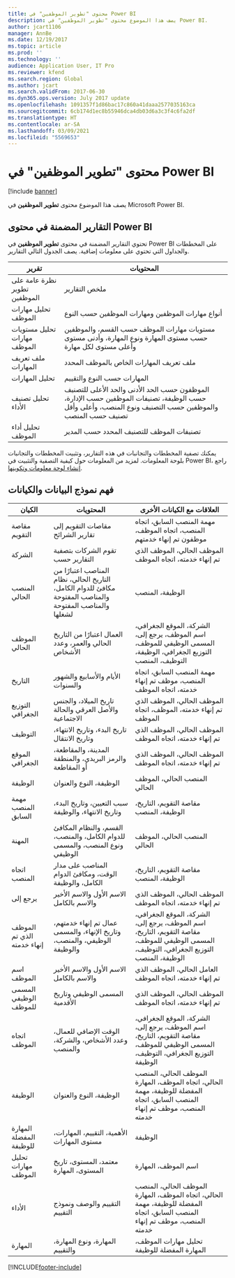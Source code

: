 ```yaml
---
title: محتوى "تطوير الموظفين" في Power BI
description: يصف هذا الموضوع محتوى "تطوير الموظفين" في Power BI.
author: jcart1106
manager: AnnBe
ms.date: 12/19/2017
ms.topic: article
ms.prod: ''
ms.technology: ''
audience: Application User, IT Pro
ms.reviewer: kfend
ms.search.region: Global
ms.author: jcart
ms.search.validFrom: 2017-06-30
ms.dyn365.ops.version: July 2017 update
ms.openlocfilehash: 1091357f1d86bac17c860a41daaa2577035163ca
ms.sourcegitcommit: 6cb174d1ec8b55946dca4db03d6a3c3f4c6fa2df
ms.translationtype: HT
ms.contentlocale: ar-SA
ms.lasthandoff: 03/09/2021
ms.locfileid: "5569653"
---
```

# <a name="employee-development-power-bi-content"></a>محتوى "تطوير الموظفين" في Power BI

[!include [banner](../includes/banner.md)]

يصف هذا الموضوع محتوى **تطوير الموظفين** في Microsoft Power BI.

## <a name="reports-that-are-included-in-the-power-bi-content"></a>التقارير المضمنة في محتوى Power BI
تحتوي التقارير المضمنة في محتوى **تطوير الموظفين** في Power BI على المخططات والجداول التي تحتوي على معلومات إضافية. يصف الجدول التالي التقارير.

| تقرير                        | المحتويات |
|-------------------------------|----------|
| نظرة عامة على تطوير الموظفين | ملخص التقارير |
| تحليل مهارات الموظف       | أنواع مهارات الموظفين ومهارات الموظفين حسب النوع |
| تحليل مستويات مهارات الموظف | مستويات مهارات الموظف حسب القسم، والموظفين حسب مستوى المهارة ونوع المهارة، وأدنى مستوى وأعلى مستوى لكل مهارة |
| ملف تعريف المهارات                 | ملف تعريف المهارات الخاص بالموظف المحدد |
| تحليل المهارات                | المهارات حسب النوع والتقييم |
| تحليل تصنيف الأداء   | الموظفون حسب الحد الأدنى والحد الأعلى للتصنيف حسب الوظيفة، تصنيفات الموظفين حسب الإدارة، والموظفين حسب التصنيف ونوع المنصب، وأعلى وأقل تصنيف حسب المنصب |
| تحليل أداء الموظف | تصنيفات الموظف للتصنيف المحدد حسب المدير |

يمكنك تصفية المخططات والتجانبات في هذه التقارير، وتثبيت المخططات والتجانبات بلوحة المعلومات. لمزيد من المعلومات حول كيفية التصفية والتثبيت في Power BI، راجع [إنشاء لوحة معلومات وتكوينها](https://powerbi.microsoft.com/guided-learning/powerbi-learning-4-2-create-configure-dashboards).

## <a name="understanding-the-data-model-and-entities"></a>فهم نموذج البيانات والكيانات

| الكيان                   | المحتويات                                                                                                   | العلاقات مع الكيانات الأخرى |
|--------------------------|------------------------------------------------------------------------------------------------------------|-----------------------------------|
| مقاصة التقويم          | مقاصات التقويم إلى تقارير الشرائح                                                                          | مهمة المنصب السابق، اتجاه المنصب، اتجاه الموظف، موظفون تم إنهاء خدمتهم |
| الشركة                  | تقوم الشركات بتصفية التقارير حسب                                                                             | الموظف الحالي، الموظف الذي تم إنهاء خدمته، اتجاه الموظف |
| المنصب الحالي         | المناصب اعتبارًا من التاريخ الحالي، نظام مكافئ للدوام الكامل، والمناصب المفتوحة والمناصب المفتوحة لشغلها | الوظيفة، المنصب |
| الموظف الحالي         | العمال اعتبارًا من التاريخ الحالي والعمر، وعدد الأشخاص                                                         | الشركة، الموقع الجغرافي، اسم الموظف، يرجع إلى، المسمى الوظيفي للموظف، التوزيع الجغرافي، الوظيفة، التوظيف، المنصب |
| التاريخ                     | الأيام والأسابيع والشهور والسنوات                                                                             | مهمة المنصب السابق، اتجاه المنصب، موظف تم إنهاء خدمته، اتجاه الموظف |
| التوزيع الجغرافي             | تاريخ الميلاد، والجنس والأصل العرقي والحالة الاجتماعية                                                   | الموظف الحالي، الموظف الذي تم إنهاء خدمته، الموظف، اتجاه الموظف |
| التوظيف               | تاريخ البدء، وتاريخ الانتهاء، وتاريخ الانتقال                                                                  | الموظف الحالي، الموظف الذي تم إنهاء خدمته، اتجاه الموظف |
| الموقع الجغرافي      | المدينة، والمقاطعة، والرمز البريدي، والمنطقة أو المقاطعة                                                           | الموظف الحالي، الموظف الذي تم إنهاء خدمته، اتجاه الموظف |
| الوظيفة                      | الوظيفة، النوع والعنوان                                                                                  | المنصب الحالي، الموظف الحالي |
| مهمة المنصب السابق | سبب التعيين، وتاريخ البدء، وتاريخ الانتهاء، والوظيفة                                                           | مقاصة التقويم، التاريخ، الوظيفة، المنصب |
| المهنة                 | القسم، والنظام المكافئ للدوام الكامل، والمنصب، ونوع المنصب، والمسمى الوظيفي                                                        | المنصب الحالي، الموظف الحالي |
| اتجاه المنصب           | المناصب على مدار الوقت، ومكافئ الدوام الكامل، والوظيفة                                                                          | مقاصة التقويم، التاريخ، الوظيفة، المنصب |
| يرجع إلى               | الاسم الأول والاسم الأخير والاسم بالكامل                                                                       | الموظف الحالي، الموظف الذي تم إنهاء خدمته، اتجاه الموظف |
| الموظف الذي تم إنهاء خدمته      | عمال تم إنهاء خدمتهم، وتاريخ الإنهاء، والمسمى الوظيفي، والمنصب، والوظيفة                                             | الشركة، الموقع الجغرافي، اسم الموظف، يرجع إلى، مقاصة التقويم، التاريخ، المسمى الوظيفي للموظف، التوزيع الجغرافي، التوظيف، الوظيفة، المنصب |
| اسم الموظف            | الاسم الأول والاسم الأخير والاسم بالكامل                                                                       | العامل الحالي، الموظف الذي تم إنهاء خدمته، اتجاه الموظف |
| المسمى الوظيفي للموظف           | المسمى الوظيفي وتاريخ الأقدمية                                                                                   | الموظف الحالي، الموظف الذي تم إنهاء خدمته، اتجاه الموظف |
| اتجاه الموظف           | الوقت الإضافي للعمال، وعدد الأشخاص، والشركة، والمنصب                                                        | الشركة، الموقع الجغرافي، اسم الموظف، يرجع إلى، مقاصة التقويم، التاريخ، المسمى الوظيفي للموظف، التوزيع الجغرافي، التوظيف، الوظيفة |
| الوظيفة                      | الوظيفة، النوع والعنوان                                                                                  | الموظف الحالي، المنصب الحالي، اتجاه الموظف، المهارة المفضلة للوظيفة، مهمة المنصب السابق، اتجاه المنصب، موظف تم إنهاء خدمته |
| المهارة المفضلة للوظيفة      | الأهمية، التقييم، المهارات، مستوى المهارات                                                                 | الوظيفة |
| تحليل مهارات الموظف  | معتمد، المستوى، تاريخ المستوى، المهارة                                                                    | اسم الموظف، المهارة |
| الأداء              | التقييم والوصف ونموذج التقييم                                                                      | الموظف الحالي، المنصب الحالي، اتجاه الموظف، المهارة المفضلة للوظيفة، مهمة المنصب السابق، اتجاه المنصب، موظف تم إنهاء خدمته |
| المهارة                    | المهارة، ونوع المهارة، والتقييم                                                                              | تحليل مهارات الموظف، المهارة المفضلة للوظيفة |


[!INCLUDE[footer-include](../../../includes/footer-banner.md)]
